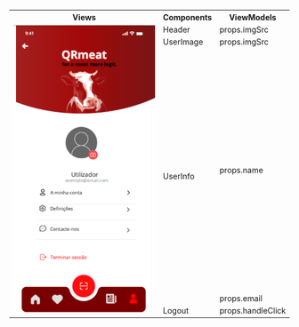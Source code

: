 <table>
  <tr>
    <th>Views</th>
    <th>Components</th>
    <th>ViewModels</th>
  </tr>
  <tr>
    <td rowspan="5"><img src="../images/conta.png"></td>
    <td>Header</td>
    <td>props.imgSrc</td>
  </tr>
  <tr>
    <td>UserImage</td>
    <td>props.imgSrc</td>
  </tr>
  <tr>
    <td rowspan="2">UserInfo</td>
    <td>props.name</td>
  </tr>
  <tr>
    <td>props.email</td>
  </tr>
  <tr>
    <td>Logout</td>
    <td>props.handleClick</td>
  </tr>
</table>
